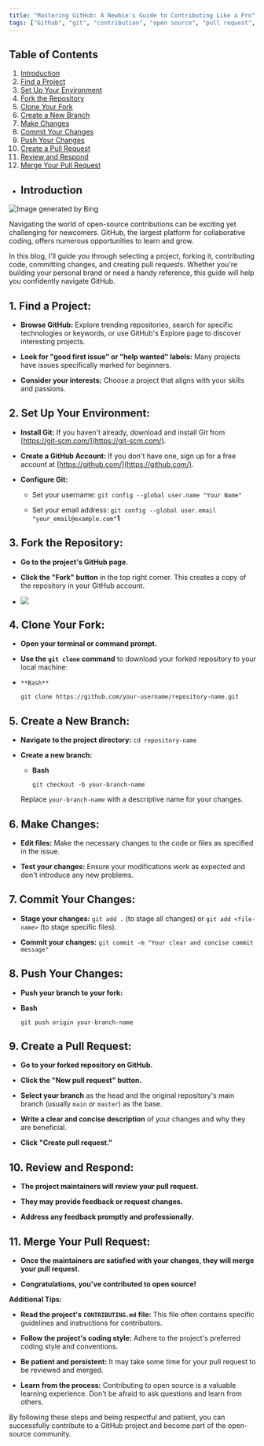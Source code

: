 ```yaml
---
title: "Mastering GitHub: A Newbie's Guide to Contributing Like a Pro"
tags: ["Github", "git", "contribution", "open source", "pull request", "newbie", "beginner"]
---
```



## Table of Contents
1. [Introduction](#introduction)
2. [Find a Project](#1-find-a-project)
3. [Set Up Your Environment](#2-set-up-your-environment)
4. [Fork the Repository](#3-fork-the-repository)
5. [Clone Your Fork](#4-clone-your-fork)
6. [Create a New Branch](#5-create-a-new-branch)
7. [Make Changes](#6-make-changes)
8. [Commit Your Changes](#7-commit-your-changes)
9. [Push Your Changes](#8-push-your-changes)
10. [Create a Pull Request](#9-create-a-pull-request)
11. [Review and Respond](#10-review-and-respond)
12. [Merge Your Pull Request](#11-merge-your-pull-request)

*   ## **Introduction**
    

![](https://i.postimg.cc/gjLyxSVr/team33.jpg "Image generated by Bing") 

Navigating the world of open-source contributions can be exciting yet challenging for newcomers. GitHub, the largest platform for collaborative coding, offers numerous opportunities to learn and grow.

In this blog, I'll guide you through selecting a project, forking it, contributing code, committing changes, and creating pull requests. Whether you're building your personal brand or need a handy reference, this guide will help you confidently navigate GitHub.

  

## **1\. Find a Project:**

*   ****Browse GitHub:**** Explore trending repositories, search for specific technologies or keywords, or use GitHub's Explore page to discover interesting projects.
    
*   ****Look for "good first issue" or "help wanted" labels:**** Many projects have issues specifically marked for beginners.
    
*   ****Consider your interests:**** Choose a project that aligns with your skills and passions.
    

##   
  

## **2\. Set Up Your Environment:**

*   ****Install Git:**** If you haven't already, download and install Git from [https://git-scm.com/](https://git-scm.com/).
    
*   ****Create a GitHub Account:**** If you don't have one, sign up for a free account at [https://github.com/](https://github.com/).
    
*   ****Configure Git:****
    
    *   Set your username: `git config --global user.name "Your Name"`
        
    *   Set your email address: `git config --global user.email "your_email@example.com"`**1**
        

##   
  

## **3\. Fork the Repository:**

*   ****Go to the project's GitHub page.****
    
*   ****Click the "Fork" button**** in the top right corner. This creates a copy of the repository in your GitHub account.
    
*   ![](https://i.postimg.cc/sxzTpJ1m/Contribute-Github-html-fork-8b5daaf4.png)  
    

  

## **4\. Clone Your Fork:**

*   ****Open your terminal or command prompt.****
    
*   ****Use the**** **`git clone`** ****command**** to download your forked repository to your local machine:
    

*   `**Bash**`
    
    `git clone https://github.com/your-username/repository-name.git`
    

  

  

  

  

  

## **5\. Create a New Branch:**

*   ****Navigate to the project directory:**** `cd repository-name`
    
*   ****Create a new branch:****
    
    *   **Bash**
        
        `git checkout -b your-branch-name`
        
    
    Replace `your-branch-name` with a descriptive name for your changes.
    

##   
  

## **6\. Make Changes:**

*   ****Edit files:**** Make the necessary changes to the code or files as specified in the issue.
    
*   ****Test your changes:**** Ensure your modifications work as expected and don't introduce any new problems.
    

##   
  

## **7\. Commit Your Changes:**

*   ****Stage your changes:**** `git add .` (to stage all changes) or `git add <file-name>` (to stage specific files).
    
*   ****Commit your changes:**** `git commit -m "Your clear and concise commit message"`
    

##   
  

## **8\. Push Your Changes:**

*   ****Push your branch to your fork:****
    

*   **Bash**
    
    `git push origin your-branch-name`
    

  

## **9\. Create a Pull Request:**

*   ****Go to your forked repository on GitHub.****
    
*   ****Click the "New pull request" button.****
    
*   ****Select your branch**** as the head and the original repository's main branch (usually `main` or `master`) as the base.
    
*   ****Write a clear and concise description**** of your changes and why they are beneficial.
    
*   ****Click "Create pull request."****
    

##   
  

## 10\. Review and Respond:

*   ****The project maintainers will review your pull request.****
    
*   ****They may provide feedback or request changes.****
    
*   ****Address any feedback promptly and professionally.****
    

##   
  

## 11\. Merge Your Pull Request:

*   ****Once the maintainers are satisfied with your changes, they will merge your pull request.****
    
*   ****Congratulations, you've contributed to open source!****
    

****Additional Tips:****

*   ****Read the project's**** **`CONTRIBUTING.md`** ****file:**** This file often contains specific guidelines and instructions for contributors.
    
*   ****Follow the project's coding style:**** Adhere to the project's preferred coding style and conventions.
    
*   ****Be patient and persistent:**** It may take some time for your pull request to be reviewed and merged.
    
*   ****Learn from the process:**** Contributing to open source is a valuable learning experience. Don't be afraid to ask questions and learn from others.
    

  
  

By following these steps and being respectful and patient, you can successfully contribute to a GitHub project and become part of the open-source community.

